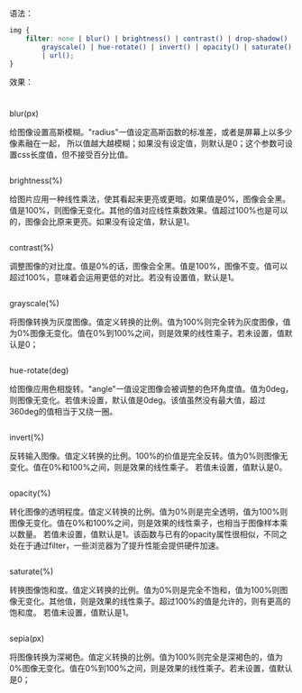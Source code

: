 语法：

```css
img {
    filter: none | blur() | brightness() | contrast() | drop-shadow() |
        grayscale() | hue-rotate() | invert() | opacity() | saturate() | sepia()
        | url();
}
```

效果：

<div class="flex-space-between filter">
    <div class="filter-item filter-item-even">
        <p class="filter-item-title">blur(px)</p>
        <p class="filter-item-dec">给图像设置高斯模糊。"radius"一值设定高斯函数的标准差，或者是屏幕上以多少像素融在一起， 所以值越大越模糊；如果没有设定值，则默认是0；这个参数可设置css长度值，但不接受百分比值。</p>
        <img class="filter-item-img" :src="$withBase('/image/filter.jpg')" :style="{filter: `blur(${value1}px)`}" />
        <el-slider class="filter-item-slider" v-model="value1" show-input></el-slider>
    </div>
    <div class="filter-item">
        <p class="filter-item-title">brightness(%)</p>
        <p class="filter-item-dec">给图片应用一种线性乘法，使其看起来更亮或更暗。如果值是0%，图像会全黑。值是100%，则图像无变化。其他的值对应线性乘数效果。值超过100%也是可以的，图像会比原来更亮。如果没有设定值，默认是1。</p>
        <img class="filter-item-img" :src="$withBase('/image/filter.jpg')" :style="{filter: `brightness(${value2}%)`}" />
        <el-slider class="filter-item-slider" v-model="value2" show-input :max="500"></el-slider>
    </div>
    <div class="filter-item">
        <p class="filter-item-title">contrast(%)</p>
        <p class="filter-item-dec">调整图像的对比度。值是0%的话，图像会全黑。值是100%，图像不变。值可以超过100%，意味着会运用更低的对比。若没有设置值，默认是1。</p>
        <img class="filter-item-img" :src="$withBase('/image/filter.jpg')" :style="{filter: `contrast(${value3}%)`}" />
        <el-slider class="filter-item-slider" v-model="value3" show-input :max="500"></el-slider>
    </div>
    <div class="filter-item">
        <p class="filter-item-title">grayscale(%)</p>
        <p class="filter-item-dec">将图像转换为灰度图像。值定义转换的比例。值为100%则完全转为灰度图像，值为0%图像无变化。值在0%到100%之间，则是效果的线性乘子。若未设置，值默认是0；</p>
        <img class="filter-item-img" :src="$withBase('/image/filter.jpg')" :style="{filter: `grayscale(${value4}%)`}" />
        <el-slider class="filter-item-slider" v-model="value4" show-input></el-slider>
    </div>
    <div class="filter-item filter-item-even">
        <p class="filter-item-title">hue-rotate(deg)</p>
        <p class="filter-item-dec">给图像应用色相旋转。"angle"一值设定图像会被调整的色环角度值。值为0deg，则图像无变化。若值未设置，默认值是0deg。该值虽然没有最大值，超过360deg的值相当于又绕一圈。</p>
        <img class="filter-item-img" :src="$withBase('/image/filter.jpg')" :style="{filter: `hue-rotate(${value5}deg)`}" />
        <el-slider class="filter-item-slider" v-model="value5" show-input :max="720"></el-slider>
    </div>
    <div class="filter-item">
        <p class="filter-item-title">invert(%)</p>
        <p class="filter-item-dec">反转输入图像。值定义转换的比例。100%的价值是完全反转。值为0%则图像无变化。值在0%和100%之间，则是效果的线性乘子。 若值未设置，值默认是0。</p>
        <img class="filter-item-img" :src="$withBase('/image/filter.jpg')" :style="{filter: `invert(${value6}%)`}" />
        <el-slider class="filter-item-slider" v-model="value6" show-input></el-slider>
    </div>
    <div class="filter-item filter-item-even">
        <p class="filter-item-title">opacity(%)</p>
        <p class="filter-item-dec">转化图像的透明程度。值定义转换的比例。值为0%则是完全透明，值为100%则图像无变化。值在0%和100%之间，则是效果的线性乘子，也相当于图像样本乘以数量。 若值未设置，值默认是1。该函数与已有的opacity属性很相似，不同之处在于通过filter，一些浏览器为了提升性能会提供硬件加速。</p>
        <img class="filter-item-img" :src="$withBase('/image/filter.jpg')" :style="{filter: `opacity(${value7}%)`}" />
        <el-slider class="filter-item-slider" v-model="value7" show-input :max="100"></el-slider>
    </div>
    <div class="filter-item">
        <p class="filter-item-title">saturate(%)</p>
        <p class="filter-item-dec">转换图像饱和度。值定义转换的比例。值为0%则是完全不饱和，值为100%则图像无变化。其他值，则是效果的线性乘子。超过100%的值是允许的，则有更高的饱和度。 若值未设置，值默认是1。</p>
        <img class="filter-item-img" :src="$withBase('/image/filter.jpg')" :style="{filter: `saturate(${value8}%)`}" />
        <el-slider class="filter-item-slider" v-model="value8" show-input></el-slider>
    </div>
    <div class="filter-item filter-item-even">
        <p class="filter-item-title">sepia(px)</p>
        <p class="filter-item-dec">将图像转换为深褐色。值定义转换的比例。值为100%则完全是深褐色的，值为0%图像无变化。值在0%到100%之间，则是效果的线性乘子。若未设置，值默认是0；</p>
        <img class="filter-item-img" :src="$withBase('/image/filter.jpg')" :style="{filter: `sepia(${value9}%)`}" />
        <el-slider class="filter-item-slider" v-model="value9" show-input></el-slider>
    </div>
    
</div>

<script>
export default {
    data(){
        return {
            value1: 0,
            value2: 100,
            value3: 100,
            value4: 0,
            value5: 0,
            value6: 0,
            value7: 100,
            value8: 0,
            value9: 0,
        }
    }
}
</script>

<style lang="scss" scoped>
.filter{
    padding: 10px 0;
    overflow: hidden;
    box-sizing: border-box;
    flex-wrap: wrap;
    &-item{
        flex: 0 0 50%;
        padding: 10px;
        border-bottom: 1px solid #EBEEF5;
        box-sizing: border-box;
        display: inline-flex;
        flex-direction: column;
        justify-content: space-between;
        &-even{
            border-right: 1px solid #EBEEF5;
        }
        &-title{
            font-weight: 700;
            font-size: 18px;
            flex: 0 0 30px;
        }
        &-dec{
            color: #666666;
            flex: auto;
            padding: 0px 0 10px;
        }
        &-img{
            width: 100%;
            flex: 0 0 262px;
            margin-bottom: 10px;
        }
        &-slider{
            flex: 0 0 38px;
        }
    }
}
</style>
